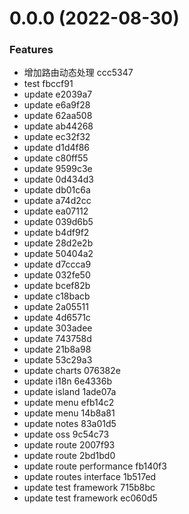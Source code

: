 # 0.0.0 (2022-08-30)

### Features

-   增加路由动态处理 ccc5347
-   test fbccf91
-   update e2039a7
-   update e6a9f28
-   update 62aa508
-   update ab44268
-   update ec32f32
-   update d1d4f86
-   update c80ff55
-   update 9599c3e
-   update 0d434d3
-   update db01c6a
-   update a74d2cc
-   update ea07112
-   update 039d6b5
-   update b4df9f2
-   update 28d2e2b
-   update 50404a2
-   update d7ccca9
-   update 032fe50
-   update bcef82b
-   update c18bacb
-   update 2a05511
-   update 4d6571c
-   update 303adee
-   update 743758d
-   update 21b8a98
-   update 53c29a3
-   update charts 076382e
-   update i18n 6e4336b
-   update island 1ade07a
-   update menu efb14c2
-   update menu 14b8a81
-   update notes 83a01d5
-   update oss 9c54c73
-   update route 2007f93
-   update route 2bd1bd0
-   update route performance fb140f3
-   update routes interface 1b517ed
-   update test framework 715b8bc
-   update test framework ec060d5
